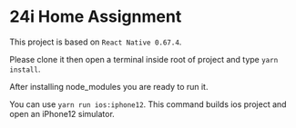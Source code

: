 # 24i Home Assignment
This project is based on `React Native 0.67.4`.


Please clone it then open a terminal inside root of project and type `yarn install`.


After installing node_modules you are ready to run it.


You can use `yarn run ios:iphone12`. This command builds ios project and open an iPhone12 simulator.

